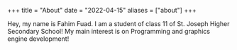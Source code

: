 +++
title = "About"
date = "2022-04-15"
aliases = ["about"]
+++

Hey, my name is Fahim Fuad. I am a student of class 11 of St. Joseph Higher Secondary School! My main interest is on Programming and graphics engine development!
